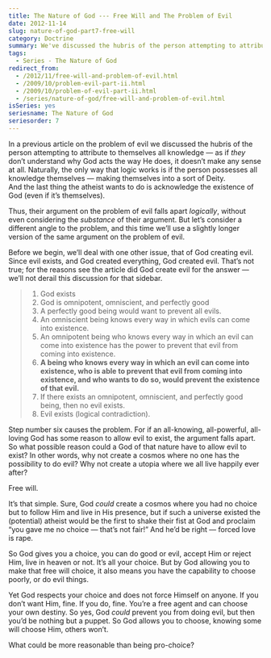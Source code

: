 ```yaml
---
title: The Nature of God --- Free Will and The Problem of Evil
date: 2012-11-14
slug: nature-of-god-part7-free-will
category: Doctrine
summary: We've discussed the hubris of the person attempting to attribute to themselves all knowledge — as if they don’t understand why God acts the way He does, it doesn’t make any sense at all.
tags: 
  - Series - The Nature of God
redirect_from:
  - /2012/11/free-will-and-problem-of-evil.html
  - /2009/10/problem-evil-part-ii.html
  - /2009/10/problem-of-evil-part-ii.html
  - /series/nature-of-god/free-will-and-problem-of-evil.html
isSeries: yes
seriesname: The Nature of God
seriesorder: 7
---
```





In a previous article on the problem of evil we
discussed the hubris of the person attempting to attribute to themselves
all knowledge — as if *they* don’t understand why God acts the way He
does, it doesn’t make any sense at all. Naturally, the only way that
logic works is if the person possesses all knowledge themselves — making
themselves into a sort of Deity.  
And the last thing the atheist wants to do is acknowledge the existence
of God (even if it’s themselves).

Thus, their argument on the problem of evil falls apart *logically*,
without even considering the *substance* of their argument. But let’s
consider a different angle to the problem, and this time we’ll use a
slightly longer version of the same argument on the problem of evil.

Before we begin, we’ll deal with one other issue, that of God creating
evil. Since evil exists, and God created everything, God created evil.
That’s not true; for the reasons see the article did God create evil for
the answer — we’ll not derail this discussion for that sidebar.

> 1.  God exists
> 2.  God is omnipotent, omniscient, and perfectly good
> 3.  A perfectly good being would want to prevent all evils.
> 4.  An omniscient being knows every way in which evils can come into
>     existence.
> 5.  An omnipotent being who knows every way in which an evil can come
>     into existence has the power to prevent that evil from coming into
>     existence.
> 6.  **A being who knows every way in which an evil can come into
>     existence, who is able to prevent that evil from coming into
>     existence, and who wants to do so, would prevent the existence of
>     that evil.**
> 7.  If there exists an omnipotent, omniscient, and perfectly good
>     being, then no evil exists.
> 8.  Evil exists (logical contradiction).

Step number six causes the problem. For if an all-knowing, all-powerful,
all-loving God has some reason to allow evil to exist, the argument
falls apart. So what possible reason could a God of that nature have to
allow evil to exist? In other words, why not create a cosmos where no
one has the possibility to do evil? Why not create a utopia where we all
live happily ever after?

Free will.

It’s that simple. Sure, God *could* create a cosmos where you had no
choice but to follow Him and live in His presence, but if such a
universe existed the (potential) atheist would be the first to shake
their fist at God and proclaim “you gave me no choice — that’s not
fair!” And he’d be right — forced love is rape.

So God gives you a choice, you can do good or evil, accept Him or reject
Him, live in heaven or not. It’s all your choice. But by God allowing
you to make that free will choice, it also means you have the capability
to choose poorly, or do evil things.

Yet God respects your choice and does not force Himself on anyone. If
you don’t want Him, fine. If you do, fine. You’re a free agent and can
choose your own destiny. So yes, God *could* prevent you from doing
evil, but then you’d be nothing but a puppet. So God allows you to
choose, knowing some will choose Him, others won’t.

What could be more reasonable than being pro-choice?

